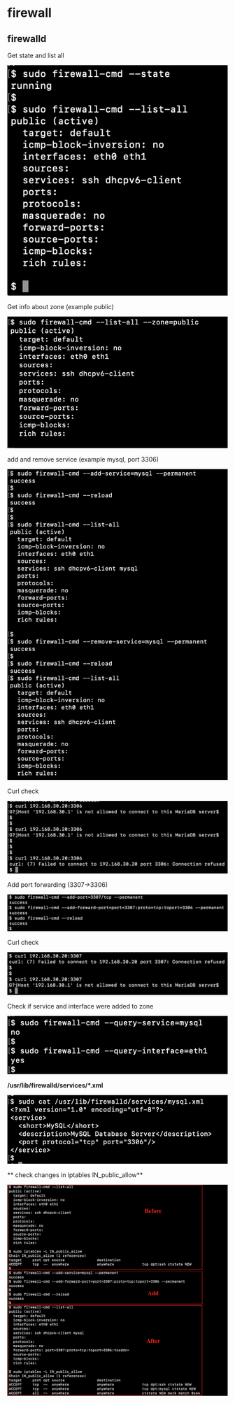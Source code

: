 # firewall

## firewalld

Get state and list all

![firewall-cmd](screenshots/screenshot-firewall-cmd-basic.png)


Get info about zone (example public)

![public-zone](screenshots/screenshot-firewall-cmd-zone.png)


add and remove service (example mysql, port 3306)

![mysql-service](screenshots/screenshot-firewall-cmd-service.png)


Curl check

![mysql-service-curl](screenshots/screenshot-firewall-cmd-service-curl.png)


Add port forwarding (3307->3306)

![port-forward](screenshots/screenshot-firewall-cmd-forward.png)


Curl check

![port-forward-curl](screenshots/screenshot-firewall-cmd-forward-curl.png)


Check if service and interface were added to zone

![query](screenshots/screenshot-firewall-cmd-query.png)


**/usr/lib/firewalld/services/*.xml**

![query](screenshots/screenshot-firewall-cmd-service-xml.png)


** check changes in iptables IN_public_allow**

![query](screenshots/screenshot-firewall-cmd-IN_public_allow.png)
